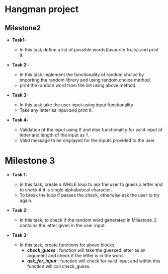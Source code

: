# **Hangman project**

## **Milestone2** 

- **Task1:** 
    - In this task define a list of possible words(favourite fruits) and print it.
    
- **Task 2:**    
    - In this task implement the functionality of random choice by importing the random library and using random.choice method.
    - print the random word from the list using above method.

- **Task 3:** 
    - In this task take the user input using input functionality 
    - Take any letter as input and print it.

- **Task 4:**
    - Validation of the input using If and else functionality for valid input of letter and length of the input as 1.
    - Valid message to be displayed for the inputs provided to the user.


# **Milestone 3** 

- **Task 1:**
    - In this task, create a WHILE loop to ask the user to guess a letter and to check if it is single alphabetical character. 
    - To break the loop if passes the check, otherwise ask the user to try again.
    
- **Task 2:**
    - In this task, to check if the random word generated in Milestone_2 contains the letter given in the user input. 

- **Task 3:**
    - In this task, create functions for above blocks.
        - **_check_guess_** : function will take the guessed letter as an argument and check if the letter is in the word.
        - **_ask_for_input_** : function will check for valid input and within this function will call check_guess.  

    